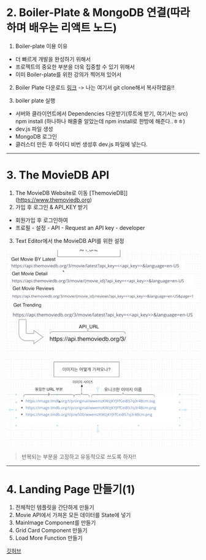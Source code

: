 # 2. Boiler-Plate & MongoDB 연결(따라하며 배우는 리액트 노드)

1. Boiler-plate 이용 이유

- 더 빠르게 개발을 완성하기 위해서
- 프로젝트의 중요한 부분을 더욱 집중할 수 있기 위해서
- 이미 Boiler-plate를 위한 강의가 찍어져 있어서

2. Boiler Plate 다운로드
   [링크](https://github.com/jaewonhimae/boilerplate-mern-stack)
   -> 나는 여기서 git clone해서 복사하였음!!

3. boiler plate 실행

- 서버와 클라이언트에서 Dependencies 다운받기(루트에 받기, 여기서는 src) npm install (하나하나 해줄줄 알았는데 npm install로 한방에 해준다..ㅎㅎ)
- dev.js 파일 생성
- MongoDB 로그인
- 클러스터 만든 후 아이디 비번 생성후 dev.js 파일에 넣는다.

---

# 3. The MovieDB API

1. The MovieDB Website로 이동
   [ThemovieDB]](https://www.themoviedb.org)
2. 가입 후 로그인 & API_KEY 받기

- 회원가입 후 로그인하여
- 프로필 - 설정 - API - Request an API key - developer

3. Text Editor에서 the MovieDB API를 위한 설정

![Api](api.png)

![image](image.png)

> 반복되는 부분을 고정하고 유동적으로 쓰도록 하자!!

---

# 4. Landing Page 만들기(1)

1. 전체적인 템플릿을 간단하게 만들기
2. Movie API에서 가져온 모든 데이터를 State에 넣기
3. MainImage Component를 만들기
4. Grid Card Component 만들기
5. Load More Function 만들기

[깃허브](https://github.com/jaewonhimnae/react-movie-app-ko/blob/master/client/src/components/views/LandingPage/LandingPage.js)
